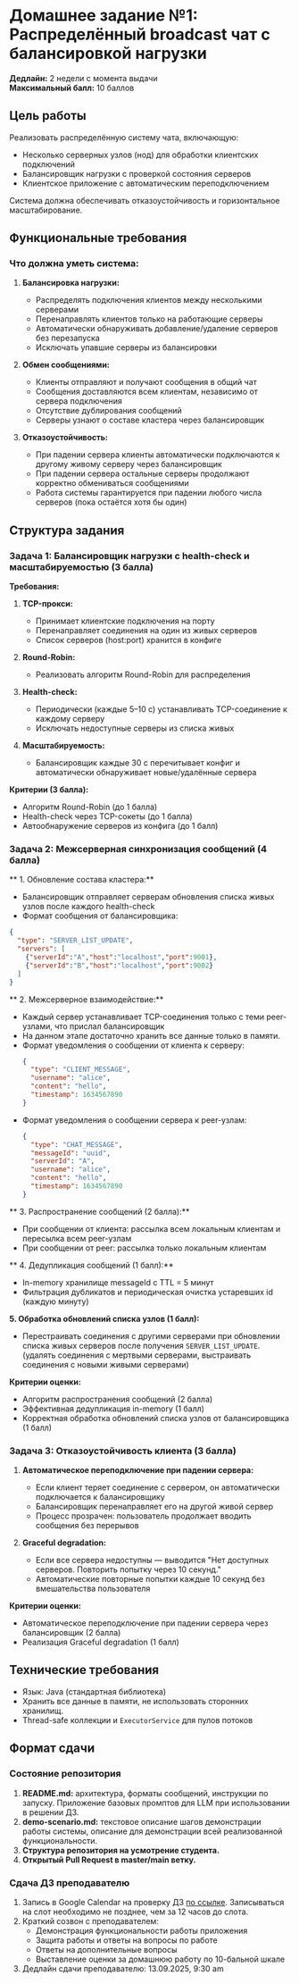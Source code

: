 # Домашнее задание №1: Распределённый broadcast чат с балансировкой нагрузки

**Дедлайн:** 2 недели с момента выдачи  
**Максимальный балл:** 10 баллов

## Цель работы

Реализовать распределённую систему чата, включающую:
- Несколько серверных узлов (нод) для обработки клиентских подключений
- Балансировщик нагрузки с проверкой состояния серверов
- Клиентское приложение с автоматическим переподключением

Система должна обеспечивать отказоустойчивость и горизонтальное масштабирование.

## Функциональные требования

### Что должна уметь система:

1. **Балансировка нагрузки:**
   - Распределять подключения клиентов между несколькими серверами
   - Перенаправлять клиентов только на работающие серверы
   - Автоматически обнаруживать добавление/удаление серверов без перезапуска
   - Исключать упавшие серверы из балансировки

2. **Обмен сообщениями:**
   - Клиенты отправляют и получают сообщения в общий чат
   - Сообщения доставляются всем клиентам, независимо от сервера подключения
   - Отсутствие дублирования сообщений
   - Серверы узнают о составе кластера через балансировщик

3. **Отказоустойчивость:**
   - При падении сервера клиенты автоматически подключаются к другому живому серверу через балансировщик
   - При падении сервера остальные серверы продолжают корректно обмениваться сообщениями
   - Работа системы гарантируется при падении любого числа серверов (пока остаётся хотя бы один)

## Структура задания

### Задача 1: Балансировщик нагрузки с health-check и масштабируемостью (3 балла)

**Требования:**

1. **TCP-прокси:**
   - Принимает клиентские подключения на порту
   - Перенаправляет соединения на один из живых серверов
   - Список серверов (host:port) хранится в конфиге

2. **Round-Robin:**
   - Реализовать алгоритм Round-Robin для распределения

3. **Health-check:**
   - Периодически (каждые 5–10 с) устанавливать TCP-соединение к каждому серверу
   - Исключать недоступные серверы из списка живых

4. **Масштабируемость:**
   - Балансировщик каждые 30 с перечитывает конфиг и автоматически обнаруживает новые/удалённые сервера

**Критерии (3 балла):**
- Алгоритм Round-Robin (до 1 балла)
- Health-check через TCP-сокеты (до 1 балла)
- Автообнаружение серверов из конфига (до 1 балл)

### Задача 2: Межсерверная синхронизация сообщений (4 балла)

** 1. Обновление состава кластера:**
- Балансировщик отправляет серверам обновления списка живых узлов после каждого health-check
- Формат сообщения от балансировщика:
```json
{
  "type": "SERVER_LIST_UPDATE",
  "servers": [
    {"serverId":"A","host":"localhost","port":9001},
    {"serverId":"B","host":"localhost","port":9002}
  ]
}
```

** 2. Межсерверное взаимодействие:**
   - Каждый сервер устанавливает TCP-соединения только с теми peer-узлами, что прислал балансировщик
   - На данном этапе достаточно хранить все данные только в памяти.
   - Формат уведомления о сообщении от клиента к серверу:
      ```json
      {
        "type": "CLIENT_MESSAGE",
        "username": "alice",
        "content": "hello",
        "timestamp": 1634567890
      }
      ```
   - Формат уведомления о сообщении сервера к peer-узлам:
      ```json
      {
        "type": "CHAT_MESSAGE",
        "messageId": "uuid",
        "serverId": "A",
        "username": "alice",
        "content": "hello",
        "timestamp": 1634567890
      }
      ```

** 3. Распространение сообщений (2 балла):**
- При сообщении от клиента: рассылка всем локальным клиентам и пересылка всем peer-узлам
- При сообщении от peer: рассылка только локальным клиентам

** 4. Дедупликация сообщений (1 балл):**
   - In-memory хранилище messageId с TTL = 5 минут
   - Фильтрация дубликатов и периодическая очистка устаревших id (каждую минуту)

**5. Обработка обновлений списка узлов (1 балл):**
- Перестраивать соединения с другими серверами при обновлении списка живых серверов после получения `SERVER_LIST_UPDATE`. (удалять соединения с мертвыми серверами, выстраивать соединения с новыми живыми серверами)

**Критерии оценки:**
- Алгоритм распространения сообщений (2 балла)
- Эффективная дедупликация in-memory (1 балл)
- Корректная обработка обновлений списка узлов от балансировщика (1 балл)

### Задача 3: Отказоустойчивость клиента (3 балла)

1. **Автоматическое переподключение при падении сервера:**
   - Если клиент теряет соединение с сервером, он автоматически подключается к балансировщику
   - Балансировщик перенаправляет его на другой живой сервер
   - Процесс прозрачен: пользователь продолжает вводить сообщения без перерывов

2. **Graceful degradation:**
   - Если все сервера недоступны — выводится "Нет доступных серверов. Повторить попытку через 10 секунд."
   - Автоматические повторные попытки каждые 10 секунд без вмешательства пользователя

**Критерии оценки:**
- Автоматическое переподключение при падении сервера через балансировщик (2 балла)
- Реализация Graceful degradation (1 балл)

## Технические требования

- Язык: Java (стандартная библиотека)
- Хранить все данные в памяти, не использовать сторонних хранилищ.
- Thread-safe коллекции и `ExecutorService` для пулов потоков

## Формат сдачи

### Состояние репозитория
 
1. **README.md:** архитектура, форматы сообщений, инструкции по запуску. Приложение базовых промптов для LLM при использовании в решении ДЗ.
2. **demo-scenario.md:** текстовое описание шагов демонстрации работы системы, описание для демонстрации всей реализованной функциональности.
3. **Структура репозитория на усмотрение студента.**
4. **Открытый Pull Request в master/main ветку.**

### Сдача ДЗ преподавателю

1. Запись в Google Calendar на проверку ДЗ [по ссылке](https://calendar.app.google/vRJnSCo3MyVDff1SA). Записываться на слот необходимо не позднее, чем за 12 часов до слота.
2. Краткий созвон с преподавателем:
   - Демонстрация функциональности работы приложения
   - Защита работы и ответы на вопросы по работе
   - Ответы на дополнительные вопросы
   - Выставление оценки за домашнюю работу по 10-бальной шкале
3. Дедлайн сдачи преподавателю: 13.09.2025, 9:30 am
